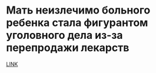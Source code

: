 # Мать неизлечимо больного ребенка стала фигурантом уголовного дела из-за перепродажи лекарств



[LINK](https://varlamov.ru/2994416.html)